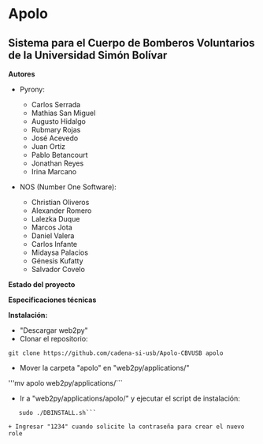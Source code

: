 # Apolo

## Sistema para el Cuerpo de Bomberos Voluntarios de la Universidad Simón Bolívar

**Autores**

+ Pyrony:
   * Carlos Serrada
   * Mathias San Miguel
   * Augusto Hidalgo
   * Rubmary Rojas
   * José Acevedo
   * Juan Ortiz
   * Pablo Betancourt
   * Jonathan Reyes
   * Irina Marcano

+ NOS (Number One Software):
   * Christian Oliveros
   * Alexander Romero
   * Lalezka Duque
   * Marcos Jota
   * Daniel Valera
   * Carlos Infante
   * Midaysa Palacios
   * Génesis Kufatty
   * Salvador Covelo

**Estado del proyecto**

**Especificaciones técnicas**

**Instalación:**

+ "Descargar web2py"
+ Clonar el repositorio:

```git clone https://github.com/cadena-si-usb/Apolo-CBVUSB apolo```
+ Mover la carpeta "apolo" en "web2py/applications/"

'''mv apolo web2py/applications/```
+ Ir a "web2py/applications/apolo/" y ejecutar el script de instalación:

```cd web2py/applications/apolo/
   sudo ./DBINSTALL.sh```

+ Ingresar "1234" cuando solicite la contraseña para crear el nuevo role

